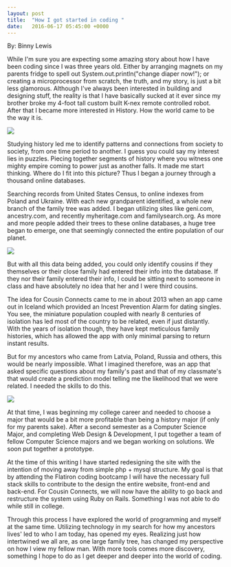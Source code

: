 ```yaml
---
layout: post
title:  "How I got started in coding "
date:   2016-06-17 05:45:00 +0000
---
```


By: Binny Lewis

While I'm sure you are expecting some amazing story about how I have been coding since I was three years old. Either by arranging magnets on my parents fridge to spell out System.out.println("change diaper now!"); or creating a microprocessor from scratch, the truth, and my story, is just a bit less glamorous. Although I've always been interested in building and designing stuff, the reality is that I have basically sucked at it ever since my brother broke my 4-foot tall custom built K-nex remote controlled robot. After that I became more interested in History. How the world came to be the way it is. 

![](https://s-media-cache-ak0.pinimg.com/736x/92/8f/90/928f90bcd221f78a30f18541a5ca2e7f.jpg)

Studying history led me to identify patterns and connections from society to society, from one time period to another. I guess you could say my interest lies in puzzles. Piecing together segments of history where you witness one mighty empire coming to power just as another falls. It made me start thinking. Where do I fit into this picture? Thus I began a journey through a thousand online databases.

Searching records from United States Census, to online indexes from Poland and Ukraine. With each new grandparent identified, a whole new branch of the family tree was added. I began utilizing sites like geni.com, ancestry.com, and recently myheritage.com and familysearch.org. As more and more people added their trees to these online databases, a huge tree began to emerge, one that seemingly connected the entire population of our planet. 

![](https://www.ancestrybydna.com/library/images/map-paternal-zoom.jpg)

But with all this data being added, you could only identify cousins if they themselves or their close family had entered their info into the database. If they nor their family entered their info, I could be sitting next to someone in class and have absolutely no idea that her and I were third cousins. 

The idea for Cousin Connects came to me in about 2013 when an app came out in Iceland which provided an Incest Prevention Alarm for dating singles. You see, the miniature population coupled with nearly 8 centuries of isolation has led most of the country to be related, even if just distantly. With the years of isolation though, they have kept meticulous family histories, which has allowed the app with only minimal parsing to return instant results.

But for my ancestors who came from Latvia, Poland, Russia and others, this would be nearly impossible. What I imagined therefore, was an app that asked specific questions about my family's past and that of my classmate's that would create a prediction model telling me the likelihood that we were related. I needed the skills to do this.

[![](http://binnylewis.com/img/cousin_connects_edit.png)](http://binnylewis.com/cousinconnects-bs/)

At that time, I was beginning my college career and needed to choose a major that would be a bit more profitable than being a history major (if only for my parents sake). After a second semester as a Computer Science Major, and completing Web Design & Development, I put together a team of fellow Computer Science majors and we began working on solutions. We soon put together a prototype. 

At the time of this writing I have started redesigning the site with the intention of moving away from simple php + mysql structure. My goal is that by attending the Flatiron coding bootcamp I will have the necessary full stack skills to contribute to the design the entire website, front-end and back-end. For Cousin Connects, we will now have the ability to go back and restructure the system using Ruby on Rails. Something I was not able to do while still in college.

Through this process I have explored the world of programming and myself at the same time. Utilizing technology in my search for how my ancestors lives' led to who I am today, has opened my eyes. Realizing just how intertwined we all are, as one large family tree, has changed my perspective on how I view my fellow man. With more tools comes more discovery, something I hope to do as I get deeper and deeper into the world of coding.
